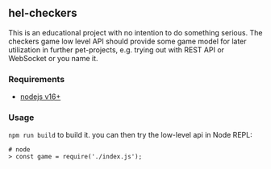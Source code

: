 ## hel-checkers ##

This is an educational project with no intention to do something serious.
The checkers game low level API should provide some game model for later
utilization in further pet-projects, e.g. trying out with REST API or 
WebSocket or you name it.

### Requirements ###

- [nodejs v16+](https://nodejs.org/en/download/)

### Usage ###

`npm run build` to build it.
you can then try the low-level api in Node REPL:

```
# node
> const game = require('./index.js');
```
